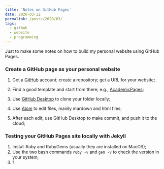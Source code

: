 ```yaml
---
title: 'Notes on GitHub Pages'
date: 2020-03-12
permalink: /posts/2020/03/
tags:
  - github
  - website
  - programming
---
```


Just to make some notes on how to build my personal website using GitHub Pages.

### Create a GitHub page as your personal website

1. Get a [GitHub](https://github.com/) account; create a repository; get a URL for your website;

2. Find a good template and start from there; e.g., [AcademicPages](https://github.com/academicpages/academicpages.github.io);

3. Use [GitHub Desktop](https://desktop.github.com/) to clone your folder locally;

4. Use [Atom](https://atom.io/) to edit files, mainly mardown and html files;

5. After each edit, use GitHub Desktop to make commit, and push it to the cloud;


### Testing your GitHub Pages site locally with Jekyll

1. Install Ruby and RubyGems (usually they are installed on MacOS);
  1. Use the two bash commands `ruby -v` and `gem -v` to check the version in your system;
2. f
